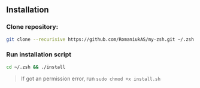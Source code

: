 ## Installation

### Clone repository:
```bash
git clone --recurisive https://github.com/RomaniukAS/my-zsh.git ~/.zsh
```

### Run installation script
```bash
cd ~/.zsh && ./install
```
> If got an permission error, run `sudo chmod +x install.sh`
